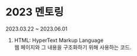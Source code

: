 # 2023 멘토링 
2023.03.22 ~ 2023.06.01


1. HTML: HyperText Markup Language
    <br>
    웹 페이지와 그 내용을 구조화하기 위해 사용하는 코드.